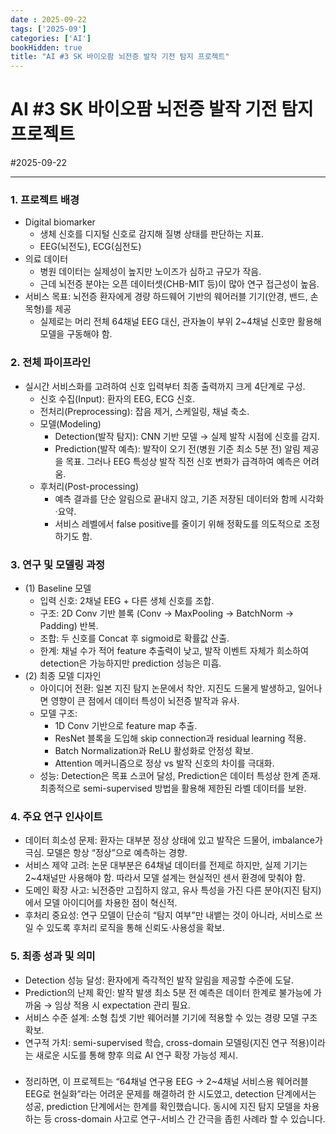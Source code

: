 ```yaml
---
date : 2025-09-22
tags: ['2025-09']
categories: ['AI']
bookHidden: true
title: "AI #3 SK 바이오팜 뇌전증 발작 기전 탐지 프로젝트"
---
```


# AI #3 SK 바이오팜 뇌전증 발작 기전 탐지 프로젝트 

#2025-09-22

---


### 1. 프로젝트 배경

- Digital biomarker
  - 생체 신호를 디지털 신호로 감지해 질병 상태를 판단하는 지표. 
  - EEG(뇌전도), ECG(심전도)
- 의료 데이터
  - 병원 데이터는 실제성이 높지만 노이즈가 심하고 규모가 작음. 
  - 근데 뇌전증 분야는 오픈 데이터셋(CHB-MIT 등)이 많아 연구 접근성이 높음.
- 서비스 목표: 뇌전증 환자에게 경량 하드웨어 기반의 웨어러블 기기(안경, 밴드, 손목형)를 제공
  - 실제로는 머리 전체 64채널 EEG 대신, 관자놀이 부위 2~4채널 신호만 활용해 모델을 구동해야 함.

###

### 2. 전체 파이프라인

- 실시간 서비스화를 고려하여 신호 입력부터 최종 출력까지 크게 4단계로 구성.
  - 신호 수집(Input): 환자의 EEG, ECG 신호.
  - 전처리(Preprocessing): 잡음 제거, 스케일링, 채널 축소.
  - 모델(Modeling)
    - Detection(발작 탐지): CNN 기반 모델 → 실제 발작 시점에 신호를 감지.
    - Prediction(발작 예측): 발작이 오기 전(병원 기준 최소 5분 전) 알림 제공을 목표. 그러나 EEG 특성상 발작 직전 신호 변화가 급격하여 예측은 어려움.
  - 후처리(Post-processing)
    - 예측 결과를 단순 알림으로 끝내지 않고, 기존 저장된 데이터와 함께 시각화·요약.
    - 서비스 레벨에서 false positive를 줄이기 위해 정확도를 의도적으로 조정하기도 함.

###

### 3. 연구 및 모델링 과정

- (1) Baseline 모델
  - 입력 신호: 2채널 EEG + 다른 생체 신호를 조합.
  - 구조: 2D Conv 기반 블록 (Conv → MaxPooling → BatchNorm → Padding) 반복.
  - 조합: 두 신호를 Concat 후 sigmoid로 확률값 산출.
  - 한계: 채널 수가 적어 feature 추출력이 낮고, 발작 이벤트 자체가 희소하여 detection은 가능하지만 prediction 성능은 미흡.
- (2) 최종 모델 디자인
  - 아이디어 전환: 일본 지진 탐지 논문에서 착안. 지진도 드물게 발생하고, 일어나면 영향이 큰 점에서 데이터 특성이 뇌전증 발작과 유사.
  - 모델 구조:
    - 1D Conv 기반으로 feature map 추출.
    - ResNet 블록을 도입해 skip connection과 residual learning 적용.
    - Batch Normalization과 ReLU 활성화로 안정성 확보.
    - Attention 메커니즘으로 정상 vs 발작 신호의 차이를 극대화.
  - 성능: Detection은 목표 스코어 달성, Prediction은 데이터 특성상 한계 존재. 최종적으로 semi-supervised 방법을 활용해 제한된 라벨 데이터를 보완.

###

### 4. 주요 연구 인사이트

- 데이터 희소성 문제: 환자는 대부분 정상 상태에 있고 발작은 드물어, imbalance가 극심. 모델은 항상 “정상”으로 예측하는 경향.
- 서비스 제약 고려: 논문 대부분은 64채널 데이터를 전제로 하지만, 실제 기기는 2~4채널만 사용해야 함. 따라서 모델 설계는 현실적인 센서 환경에 맞춰야 함.
- 도메인 확장 사고: 뇌전증만 고집하지 않고, 유사 특성을 가진 다른 분야(지진 탐지)에서 모델 아이디어를 차용한 점이 혁신적.
- 후처리 중요성: 연구 모델이 단순히 “탐지 여부”만 내뱉는 것이 아니라, 서비스로 쓰일 수 있도록 후처리 로직을 통해 신뢰도·사용성을 확보.

###

### 5. 최종 성과 및 의미

- Detection 성능 달성: 환자에게 즉각적인 발작 알림을 제공할 수준에 도달.
- Prediction의 난제 확인: 발작 발생 최소 5분 전 예측은 데이터 한계로 불가능에 가까움 → 임상 적용 시 expectation 관리 필요.
- 서비스 수준 설계: 소형 칩셋 기반 웨어러블 기기에 적용할 수 있는 경량 모델 구조 확보.
- 연구적 가치: semi-supervised 학습, cross-domain 모델링(지진 연구 적용)이라는 새로운 시도를 통해 향후 의료 AI 연구 확장 가능성 제시.

###

- 정리하면, 이 프로젝트는 “64채널 연구용 EEG → 2~4채널 서비스용 웨어러블 EEG로 현실화”라는 어려운 문제를 해결하려 한 시도였고, detection 단계에서는 성공, prediction 단계에서는 한계를 확인했습니다. 동시에 지진 탐지 모델을 차용하는 등 cross-domain 사고로 연구-서비스 간 간극을 좁힌 사례라 할 수 있습니다.

#
